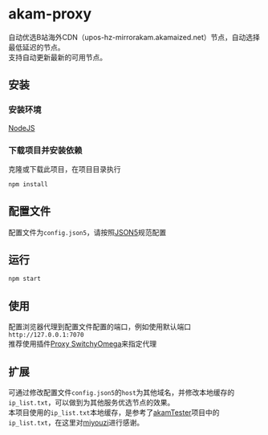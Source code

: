 # akam-proxy
自动优选B站海外CDN（upos-hz-mirrorakam.akamaized.net）节点，自动选择最低延迟的节点。  
支持自动更新最新的可用节点。

## 安装
### 安装环境
[NodeJS](https://nodejs.org/)
### 下载项目并安装依赖
克隆或下载此项目，在项目目录执行
```bash
npm install
```

## 配置文件
配置文件为`config.json5`，请按照[JSON5](https://github.com/json5/json5)规范配置

## 运行
```bash
npm start
```

## 使用
配置浏览器代理到配置文件配置的端口，例如使用默认端口  
`http://127.0.0.1:7070`  
推荐使用插件[Proxy SwitchyOmega](https://github.com/FelisCatus/SwitchyOmega)来指定代理

## 扩展
可通过修改配置文件`config.json5`的`host`为其他域名，并修改本地缓存的`ip_list.txt`，可以做到为其他服务优选节点的效果。  
本项目使用的`ip_list.txt`本地缓存，是参考了[akamTester](https://github.com/miyouzi/akamTester)项目中的`ip_list.txt`，在这里对[miyouzi](https://github.com/miyouzi)进行感谢。